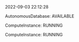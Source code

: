 2022-09-03 22:12:28

AutonomousDatabase: AVAILABLE

ComputeInstance: RUNNING

ComputeInstance: RUNNING